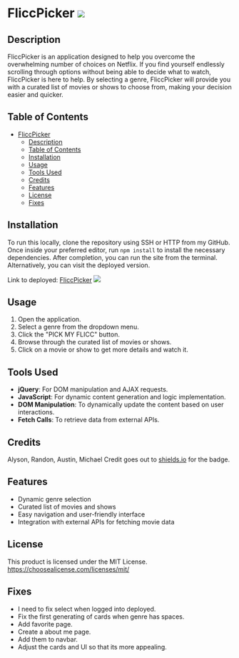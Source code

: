 # FliccPicker <img src=https://img.shields.io/badge/license-MIT-blue/>

## Description

FliccPicker is an application designed to help you overcome the overwhelming number of choices on Netflix. If you find yourself endlessly scrolling through options without being able to decide what to watch, FliccPicker is here to help. By selecting a genre, FliccPicker will provide you with a curated list of movies or shows to choose from, making your decision easier and quicker.

## Table of Contents

- [FliccPicker ](#fliccpicker-)
  - [Description](#description)
  - [Table of Contents](#table-of-contents)
  - [Installation](#installation)
  - [Usage](#usage)
  - [Tools Used](#tools-used)
  - [Credits](#credits)
  - [Features](#features)
  - [License](#license)
  - [Fixes](#fixes)

## Installation

To run this locally, clone the repository using SSH or HTTP from my GitHub. Once inside your preferred editor, run `npm install` to install the necessary dependencies. After completion, you can run the site from the terminal. Alternatively, you can visit the deployed version.

Link to deployed: [FliccPicker](https://mikegoat1.github.io/FliccPicker/)
<image src="./assets/images/FLICCPICKER.png" >

## Usage

1. Open the application.
2. Select a genre from the dropdown menu.
3. Click the "PICK MY FLICC" button.
4. Browse through the curated list of movies or shows.
5. Click on a movie or show to get more details and watch it.

## Tools Used

- **jQuery**: For DOM manipulation and AJAX requests.
- **JavaScript**: For dynamic content generation and logic implementation.
- **DOM Manipulation**: To dynamically update the content based on user interactions.
- **Fetch Calls**: To retrieve data from external APIs.

## Credits

Alyson, Randon, Austin, Michael
Credit goes out to [shields.io](https://opencollective.com/shields) for the badge.

## Features

- Dynamic genre selection
- Curated list of movies and shows
- Easy navigation and user-friendly interface
- Integration with external APIs for fetching movie data

## License

This product is licensed under the MIT License.
<https://choosealicense.com/licenses/mit/>

## Fixes 
- I need to fix select when logged into deployed.
- Fix the first generating of cards when genre has spaces.
- Add favorite page. 
- Create a about me page. 
- Add them to navbar. 
- Adjust the cards and UI so that its more appealing. 